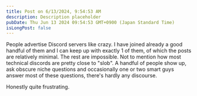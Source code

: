 ```yaml
---
title: Post on 6/13/2024, 9:54:53 AM
description: Description placeholder
pubDate: Thu Jun 13 2024 09:54:53 GMT+0900 (Japan Standard Time)
isLongPost: false
---
```

People advertise Discord servers like crazy. I have joined already a good handful of them and I can keep up with exactly 1 of them, of which the posts are relatively minimal. The rest are impossible. Not to mention how most technical discords are pretty close
to "slob". A handful of people show up, ask obscure niche questions and occasionally one or two smart guys answer most of these questions, there's hardly any discourse. 

Honestly quite frustrating. 